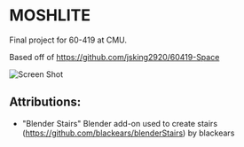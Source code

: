 # MOSHLITE

Final project for 60-419 at CMU.<br>

Based off of https://github.com/jsking2920/60419-Space<br>

![Screen Shot]()

## Attributions:
- "Blender Stairs" Blender add-on used to create stairs <br> 
	(https://github.com/blackears/blenderStairs) by blackears